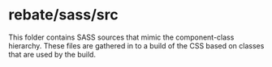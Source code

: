 # rebate/sass/src

This folder contains SASS sources that mimic the component-class hierarchy. These files
are gathered in to a build of the CSS based on classes that are used by the build.
